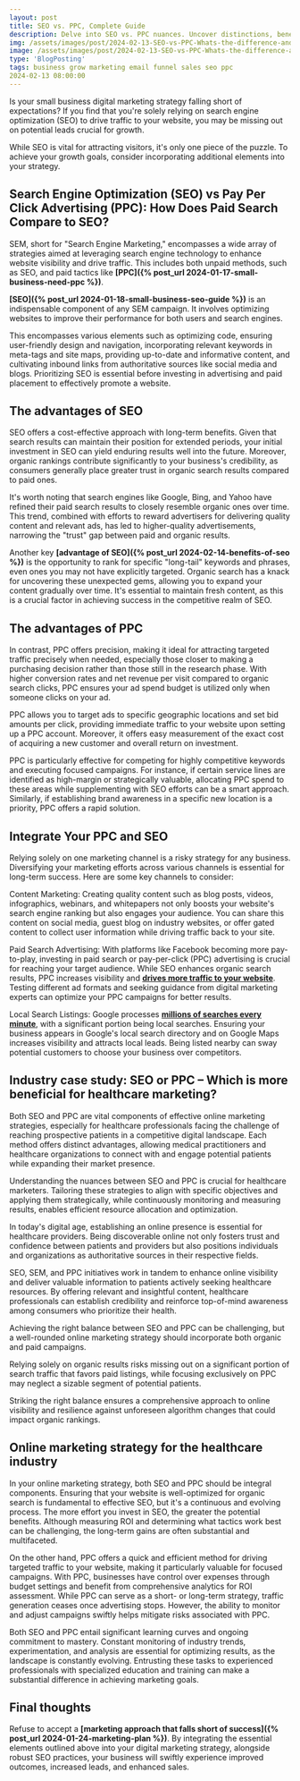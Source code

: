 ```yaml
---
layout: post
title: SEO vs. PPC, Complete Guide
description: Delve into SEO vs. PPC nuances. Uncover distinctions, benefits, and applications. Equip yourself to maximize online visibility and drive growth.
img: /assets/images/post/2024-02-13-SEO-vs-PPC-Whats-the-difference-and-why-you-need-both/SEO-vs-PPC-Whats-the-difference-and-why-you-need-both.png
image: /assets/images/post/2024-02-13-SEO-vs-PPC-Whats-the-difference-and-why-you-need-both/SEO-vs-PPC-Whats-the-difference-and-why-you-need-both.png
type: 'BlogPosting'
tags: business grow marketing email funnel sales seo ppc
2024-02-13 08:00:00  
---
```


Is your small business digital marketing strategy falling short of expectations? If you find that you're solely relying on search engine optimization (SEO) to drive traffic to your website, you may be missing out on potential leads crucial for growth. 

While SEO is vital for attracting visitors, it's only one piece of the puzzle. To achieve your growth goals, consider incorporating additional elements into your strategy.

## Search Engine Optimization (SEO) vs Pay Per Click Advertising (PPC): How Does Paid Search Compare to SEO?
SEM, short for "Search Engine Marketing," encompasses a wide array of strategies aimed at leveraging search engine technology to enhance website visibility and drive traffic. This includes both unpaid methods, such as SEO, and paid tactics like **[PPC]({% post_url 2024-01-17-small-business-need-ppc %})**.

**[SEO]({% post_url 2024-01-18-small-business-seo-guide %})** is an indispensable component of any SEM campaign. It involves optimizing websites to improve their performance for both users and search engines. 

This encompasses various elements such as optimizing code, ensuring user-friendly design and navigation, incorporating relevant keywords in meta-tags and site maps, providing up-to-date and informative content, and cultivating inbound links from authoritative sources like social media and blogs. Prioritizing SEO is essential before investing in advertising and paid placement to effectively promote a website.

## The advantages of SEO
SEO offers a cost-effective approach with long-term benefits. Given that search results can maintain their position for extended periods, your initial investment in SEO can yield enduring results well into the future. Moreover, organic rankings contribute significantly to your business's credibility, as consumers generally place greater trust in organic search results compared to paid ones.

It's worth noting that search engines like Google, Bing, and Yahoo have refined their paid search results to closely resemble organic ones over time. This trend, combined with efforts to reward advertisers for delivering quality content and relevant ads, has led to higher-quality advertisements, narrowing the "trust" gap between paid and organic results.

Another key **[advantage of SEO]({% post_url 2024-02-14-benefits-of-seo %})** is the opportunity to rank for specific "long-tail" keywords and phrases, even ones you may not have explicitly targeted. Organic search has a knack for uncovering these unexpected gems, allowing you to expand your content gradually over time. It's essential to maintain fresh content, as this is a crucial factor in achieving success in the competitive realm of SEO.

## The advantages of PPC
In contrast, PPC offers precision, making it ideal for attracting targeted traffic precisely when needed, especially those closer to making a purchasing decision rather than those still in the research phase. With higher conversion rates and net revenue per visit compared to organic search clicks, PPC ensures your ad spend budget is utilized only when someone clicks on your ad.

PPC allows you to target ads to specific geographic locations and set bid amounts per click, providing immediate traffic to your website upon setting up a PPC account. Moreover, it offers easy measurement of the exact cost of acquiring a new customer and overall return on investment.

PPC is particularly effective for competing for highly competitive keywords and executing focused campaigns. For instance, if certain service lines are identified as high-margin or strategically valuable, allocating PPC spend to these areas while supplementing with SEO efforts can be a smart approach. Similarly, if establishing brand awareness in a specific new location is a priority, PPC offers a rapid solution.

## Integrate Your PPC and SEO
Relying solely on one marketing channel is a risky strategy for any business. Diversifying your marketing efforts across various channels is essential for long-term success. Here are some key channels to consider:

Content Marketing: Creating quality content such as blog posts, videos, infographics, webinars, and whitepapers not only boosts your website's search engine ranking but also engages your audience. You can share this content on social media, guest blog on industry websites, or offer gated content to collect user information while driving traffic back to your site.

Paid Search Advertising: With platforms like Facebook becoming more pay-to-play, investing in paid search or pay-per-click (PPC) advertising is crucial for reaching your target audience. While SEO enhances organic search results, PPC increases visibility and **[drives more traffic to your website](https://techjury.net/blog/ppc-stats/#gref)**. Testing different ad formats and seeking guidance from digital marketing experts can optimize your PPC campaigns for better results.

Local Search Listings: Google processes **[millions of searches every minute](https://firstsiteguide.com/google-search-stats/)**, with a significant portion being local searches. Ensuring your business appears in Google's local search directory and on Google Maps increases visibility and attracts local leads. Being listed nearby can sway potential customers to choose your business over competitors.

## Industry case study: SEO or PPC – Which is more beneficial for healthcare marketing?
Both SEO and PPC are vital components of effective online marketing strategies, especially for healthcare professionals facing the challenge of reaching prospective patients in a competitive digital landscape. Each method offers distinct advantages, allowing medical practitioners and healthcare organizations to connect with and engage potential patients while expanding their market presence.

Understanding the nuances between SEO and PPC is crucial for healthcare marketers. Tailoring these strategies to align with specific objectives and applying them strategically, while continuously monitoring and measuring results, enables efficient resource allocation and optimization.

In today's digital age, establishing an online presence is essential for healthcare providers. Being discoverable online not only fosters trust and confidence between patients and providers but also positions individuals and organizations as authoritative sources in their respective fields.

SEO, SEM, and PPC initiatives work in tandem to enhance online visibility and deliver valuable information to patients actively seeking healthcare resources. By offering relevant and insightful content, healthcare professionals can establish credibility and reinforce top-of-mind awareness among consumers who prioritize their health.

Achieving the right balance between SEO and PPC can be challenging, but a well-rounded online marketing strategy should incorporate both organic and paid campaigns. 

Relying solely on organic results risks missing out on a significant portion of search traffic that favors paid listings, while focusing exclusively on PPC may neglect a sizable segment of potential patients. 

Striking the right balance ensures a comprehensive approach to online visibility and resilience against unforeseen algorithm changes that could impact organic rankings.

## Online marketing strategy for the healthcare industry
In your online marketing strategy, both SEO and PPC should be integral components. Ensuring that your website is well-optimized for organic search is fundamental to effective SEO, but it's a continuous and evolving process. The more effort you invest in SEO, the greater the potential benefits. Although measuring ROI and determining what tactics work best can be challenging, the long-term gains are often substantial and multifaceted.

On the other hand, PPC offers a quick and efficient method for driving targeted traffic to your website, making it particularly valuable for focused campaigns. With PPC, businesses have control over expenses through budget settings and benefit from comprehensive analytics for ROI assessment. While PPC can serve as a short- or long-term strategy, traffic generation ceases once advertising stops. However, the ability to monitor and adjust campaigns swiftly helps mitigate risks associated with PPC.

Both SEO and PPC entail significant learning curves and ongoing commitment to mastery. Constant monitoring of industry trends, experimentation, and analysis are essential for optimizing results, as the landscape is constantly evolving. Entrusting these tasks to experienced professionals with specialized education and training can make a substantial difference in achieving marketing goals.

## Final thoughts
Refuse to accept a **[marketing approach that falls short of success]({% post_url 2024-01-24-marketing-plan %})**. By integrating the essential elements outlined above into your digital marketing strategy, alongside robust SEO practices, your business will swiftly experience improved outcomes, increased leads, and enhanced sales.
